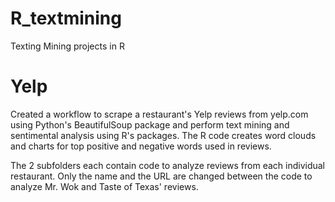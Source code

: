 # R_textmining
Texting Mining projects in R

# Yelp
Created a workflow to scrape a restaurant's Yelp reviews from yelp.com using Python's BeautifulSoup package and perform text mining 
and sentimental analysis using R's packages. The R code creates word clouds and charts for top positive and negative words used in reviews. 

The 2 subfolders each contain code to analyze reviews from each individual restaurant. Only the name and the URL are changed between the code to analyze Mr. Wok and Taste of Texas' reviews.  

